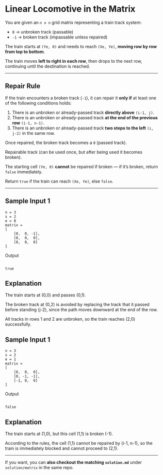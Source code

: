 # Linear **Locomotive** in the Matrix

You are given an `n x n` grid matrix representing a train track system:

- `0` → unbroken track (passable)  
- `-1` → broken track (impassable unless repaired)  

The train starts at `(Ye, 0)` and needs to reach `(Xe, Ye)`, **moving row by row from top to bottom**.

The train moves **left to right in each row**, then drops to the next row, continuing until the destination is reached.

---

## Repair Rule

If the train encounters a broken track (`-1`), it can repair it **only if** at least one of the following conditions holds:

1. There is an unbroken or already-passed track **directly above** `(i-1, j)`.  
2. There is an unbroken or already-passed track **at the end of the previous row** `(i-1, n-1)`.  
3. There is an unbroken or already-passed track **two steps to the left** `(i, j-2)` in the same row.  

Once repaired, the broken track becomes a `0` (passed track).

Repairable track (can be used once, but after being used it becomes broken).

The starting cell `(Ye, 0)` **cannot** be repaired if broken — if it’s broken, return `false` immediately.

Return `true` if the train can reach `(Xe, Ye)`, else `false`.

---

## Sample Input 1
```psuedo
n = 3
s = 2
e = 0
matrix =
[
    [0,  0, -1],
    [0,  0,  0],
    [0,  0,  0]
]

```
Output
```psuedo

true

```
## Explanation
The train starts at (0,0) and passes (0,1).

The broken track at (0,2) is avoided by replacing the track that it passed before standing (j-2), since the path moves downward at the end of the row.

All tracks in rows 1 and 2 are unbroken, so the train reaches (2,0) successfully.

## Sample Input 1
```psuedo
n = 3
s = 2
e = 1
matrix =
[
    [0,  0,  0],
    [0, -1, -1],
    [-1, 0,  0]
]

```
Output
```psuedo

false

```
## Explanation
The train starts at (1,0), but this cell (1,1) is broken (-1).

According to the rules, the cell (1,1) cannot be repaired by (i-1, n-1), so the train is immediately blocked and cannot proceed to (2,1).

---

If you want, you can **also checkout the matching `solution.md`** under `solution/matrix`  in the same repo.


